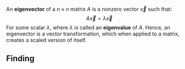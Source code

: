An **eigenvector** of a $n\times n$ matrix $A$ is a nonzero vector $\vec{x}$ such that:
$$A\vec{x}=\lambda\vec{x}$$
For some scalar $\lambda$, where $\lambda$ is called an **eigenvalue** of $A$.
Hence, an eigenvector is a vector transformation, which when applied to a matrix, creates a scaled version of itself.

## Finding 